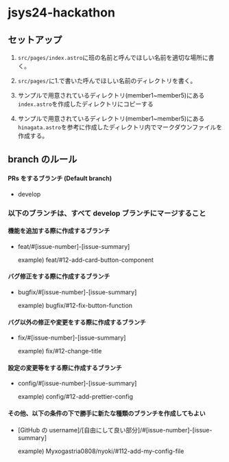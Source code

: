 # jsys24-hackathon

## セットアップ

1. `src/pages/index.astro`に班の名前と呼んでほしい名前を適切な場所に書く。

2. `src/pages/`に1.で書いた呼んでほしい名前のディレクトリを書く。

3. サンプルで用意されているディレクトリ(member1~member5)にある`index.astro`を作成したディレクトリにコピーする

4. サンプルで用意されているディレクトリ(member1~member5)にある`hinagata.astro`を参考に作成したディレクトリ内でマークダウンファイルを作成する。

## branch のルール

#### PRs をするブランチ (Default branch)

- develop

### 以下のブランチは、すべて develop ブランチにマージすること

#### 機能を追加する際に作成するブランチ

- feat/#[issue-number]-[issue-summary]

  example) feat/#12-add-card-button-component

#### バグ修正をする際に作成するブランチ

- bugfix/#[issue-number]-[issue-summary]

  example) bugfix/#12-fix-button-function

#### バグ以外の修正や変更をする際に作成するブランチ

- fix/#[issue-number]-[issue-summary]

  example) fix/#12-change-title

#### 設定の変更等をする際に作成するブランチ

- config/#[issue-number]-[issue-summary]

  example) config/#12-add-prettier-config

#### その他、以下の条件の下で勝手に新たな種類のブランチを作成してもよい

- [GitHub の username]/[自由にして良い部分]/#[issue-number]-[issue-summary]

  example) Myxogastria0808/nyoki/#112-add-my-config-file
